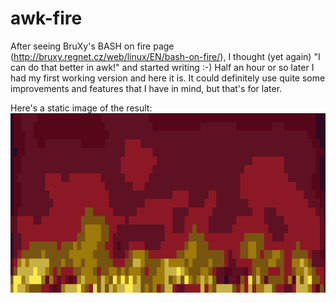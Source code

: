 # awk-fire

After seeing BruXy's BASH on fire page (http://bruxy.regnet.cz/web/linux/EN/bash-on-fire/), I thought (yet again) "I can do that better in awk!" and started writing :-)
Half an hour or so later I had my first working version and here it is. It could definitely use quite some improvements and features that I have in mind, but that's for later.

Here's a static image of the result:
![fire image](/fire.png)
